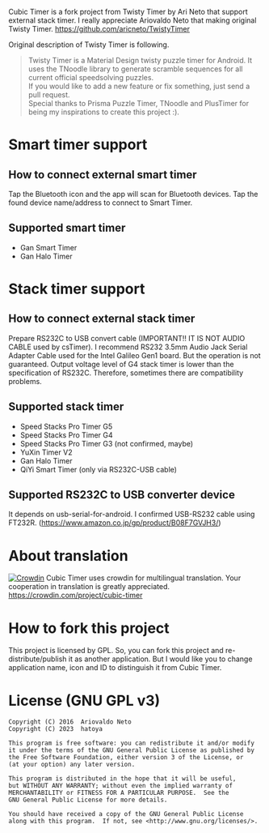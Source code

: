 Cubic Timer is a fork project from Twisty Timer by Ari Neto that support external stack timer.
I really appreciate Ariovaldo Neto that making original Twisty Timer.
https://github.com/aricneto/TwistyTimer

Original description of Twisty Timer is following.

> Twisty Timer is a Material Design twisty puzzle timer for Android. It uses the TNoodle library to generate scramble sequences for all current official speedsolving puzzles.  
> If you would like to add a new feature or fix something, just send a pull request.  
> Special thanks to Prisma Puzzle Timer, TNoodle and PlusTimer for being my inspirations to create this project :).

# Smart timer support
## How to connect external smart timer
Tap the Bluetooth icon and the app will scan for Bluetooth devices.
Tap the found device name/address to connect to Smart Timer.

## Supported smart timer
- Gan Smart Timer
- Gan Halo Timer

# Stack timer support
## How to connect external stack timer
Prepare RS232C to USB convert cable (IMPORTANT!! IT IS NOT AUDIO CABLE used by csTimer).
I recommend RS232 3.5mm Audio Jack Serial Adapter Cable used for the Intel Galileo Gen1 board. But the operation is not guaranteed.
Output voltage level of G4 stack timer is lower than the specification of RS232C. Therefore, sometimes there are compatibility problems.

## Supported stack timer
- Speed Stacks Pro Timer G5
- Speed Stacks Pro Timer G4
- Speed Stacks Pro Timer G3 (not confirmed, maybe)
- YuXin Timer V2
- Gan Halo Timer
- QiYi Smart Timer (only via RS232C-USB cable)

## Supported RS232C to USB converter device
It depends on usb-serial-for-android.
I confirmed USB-RS232 cable using FT232R.
(https://www.amazon.co.jp/gp/product/B08F7GVJH3/)

# About translation
[![Crowdin](https://badges.crowdin.net/cubic-timer/localized.svg)](https://crowdin.com/project/cubic-timer)
Cubic Timer uses crowdin for multilingual translation. Your cooperation in translation is greatly appreciated.
https://crowdin.com/project/cubic-timer

# How to fork this project
This project is licensed by GPL. So, you can fork this project and re-distribute/publish it as another application.
But I would like you to change application name, icon and ID to distinguish it from Cubic Timer.

# License (GNU GPL v3)

    Copyright (C) 2016  Ariovaldo Neto
    Copyright (C) 2023  hatoya

    This program is free software: you can redistribute it and/or modify
    it under the terms of the GNU General Public License as published by
    the Free Software Foundation, either version 3 of the License, or
    (at your option) any later version.

    This program is distributed in the hope that it will be useful,
    but WITHOUT ANY WARRANTY; without even the implied warranty of
    MERCHANTABILITY or FITNESS FOR A PARTICULAR PURPOSE.  See the
    GNU General Public License for more details.

    You should have received a copy of the GNU General Public License
    along with this program.  If not, see <http://www.gnu.org/licenses/>.
